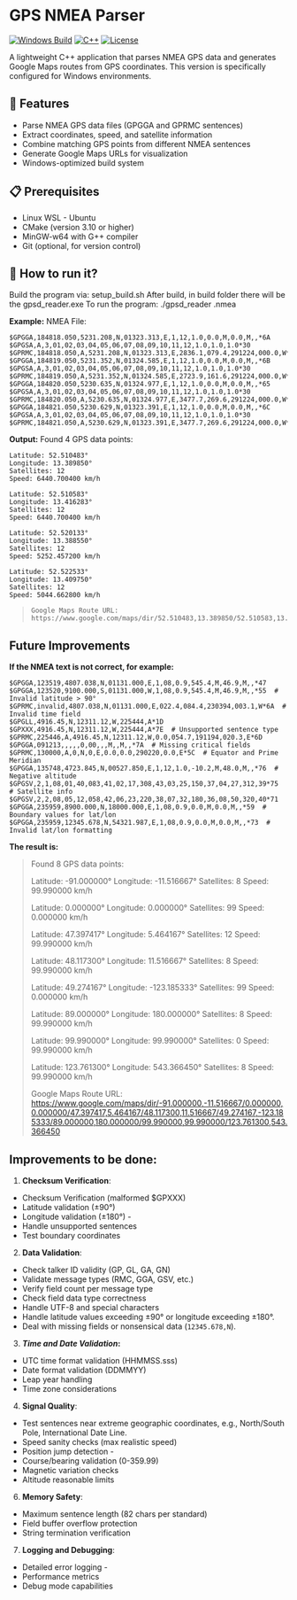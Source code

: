 # GPS NMEA Parser

[![Windows Build](https://img.shields.io/badge/build-passing-brightgreen)](https://github.com/yourusername/gps-parser)
[![C++](https://img.shields.io/badge/C%2B%2B-17-blue.svg?style=flat&logo=c%2B%2B)](https://github.com/yourusername/gps-parser)
[![License](https://img.shields.io/badge/license-MIT-blue.svg)](https://github.com/yourusername/gps-parser)

A lightweight C++ application that parses NMEA GPS data and generates Google Maps routes from GPS coordinates. This version is specifically configured for Windows environments.

## 🚀 Features

- Parse NMEA GPS data files (GPGGA and GPRMC sentences)
- Extract coordinates, speed, and satellite information
- Combine matching GPS points from different NMEA sentences
- Generate Google Maps URLs for visualization
- Windows-optimized build system

## 📋 Prerequisites

- Linux WSL - Ubuntu
- CMake (version 3.10 or higher)
- MinGW-w64 with G++ compiler
- Git (optional, for version control)

## 🔧 How to run it?
Build the program via: setup_build.sh
After build, in build folder there will be the gpsd_reader.exe
To run the program:
./gpsd_reader <file>.nmea

**Example:**
NMEA File:


    $GPGGA,184818.050,5231.208,N,01323.313,E,1,12,1.0,0.0,M,0.0,M,,*6A
    $GPGSA,A,3,01,02,03,04,05,06,07,08,09,10,11,12,1.0,1.0,1.0*30
    $GPRMC,184818.050,A,5231.208,N,01323.313,E,2836.1,079.4,291224,000.0,W*44
    $GPGGA,184819.050,5231.352,N,01324.585,E,1,12,1.0,0.0,M,0.0,M,,*6B
    $GPGSA,A,3,01,02,03,04,05,06,07,08,09,10,11,12,1.0,1.0,1.0*30
    $GPRMC,184819.050,A,5231.352,N,01324.585,E,2723.9,161.6,291224,000.0,W*4C
    $GPGGA,184820.050,5230.635,N,01324.977,E,1,12,1.0,0.0,M,0.0,M,,*65
    $GPGSA,A,3,01,02,03,04,05,06,07,08,09,10,11,12,1.0,1.0,1.0*30
    $GPRMC,184820.050,A,5230.635,N,01324.977,E,3477.7,269.6,291224,000.0,W*44
    $GPGGA,184821.050,5230.629,N,01323.391,E,1,12,1.0,0.0,M,0.0,M,,*6C
    $GPGSA,A,3,01,02,03,04,05,06,07,08,09,10,11,12,1.0,1.0,1.0*30
    $GPRMC,184821.050,A,5230.629,N,01323.391,E,3477.7,269.6,291224,000.0,W*4D


**Output:**
    Found 4 GPS data points:
    
    Latitude: 52.510483°
    Longitude: 13.389850°
    Satellites: 12
    Speed: 6440.700400 km/h
    
    Latitude: 52.510583°
    Longitude: 13.416283°
    Satellites: 12
    Speed: 6440.700400 km/h
    
    Latitude: 52.520133°
    Longitude: 13.388550°
    Satellites: 12
    Speed: 5252.457200 km/h
    
    Latitude: 52.522533°
    Longitude: 13.409750°
    Satellites: 12
    Speed: 5044.662800 km/h

>     Google Maps Route URL:
>     https://www.google.com/maps/dir/52.510483,13.389850/52.510583,13.416283/52.520133,13.388550/52.522533,13.409750




## Future Improvements

**If the NMEA text is not correct, for example:**

    $GPGGA,123519,4807.038,N,01131.000,E,1,08,0.9,545.4,M,46.9,M,,*47
    $GPGGA,123520,9100.000,S,01131.000,W,1,08,0.9,545.4,M,46.9,M,,*55  # Invalid latitude > 90°
    $GPRMC,invalid,4807.038,N,01131.000,E,022.4,084.4,230394,003.1,W*6A  # Invalid time field
    $GPGLL,4916.45,N,12311.12,W,225444,A*1D
    $GPXXX,4916.45,N,12311.12,W,225444,A*7E  # Unsupported sentence type
    $GPRMC,225446,A,4916.45,N,12311.12,W,0.0,054.7,191194,020.3,E*6D
    $GPGGA,091213,,,,,0,00,,,M,,M,,*7A  # Missing critical fields
    $GPRMC,130000,A,0,N,0,E,0.0,0.0,290220,0.0,E*5C  # Equator and Prime Meridian
    $GPGGA,135748,4723.845,N,00527.850,E,1,12,1.0,-10.2,M,48.0,M,,*76  # Negative altitude
    $GPGSV,2,1,08,01,40,083,41,02,17,308,43,03,25,150,37,04,27,312,39*75  # Satellite info
    $GPGSV,2,2,08,05,12,058,42,06,23,220,38,07,32,180,36,08,50,320,40*71
    $GPGGA,235959,8900.000,N,18000.000,E,1,08,0.9,0.0,M,0.0,M,,*59  # Boundary values for lat/lon
    $GPGGA,235959,12345.678,N,54321.987,E,1,08,0.9,0.0,M,0.0,M,,*73  # Invalid lat/lon formatting
 **The result is:**

> Found 8 GPS data points:
> 
> Latitude: -91.000000° Longitude: -11.516667° Satellites: 8 Speed:
> 99.990000 km/h
> 
> Latitude: 0.000000° Longitude: 0.000000° Satellites: 99 Speed:
> 0.000000 km/h
> 
> Latitude: 47.397417° Longitude: 5.464167° Satellites: 12 Speed:
> 99.990000 km/h
> 
> Latitude: 48.117300° Longitude: 11.516667° Satellites: 8 Speed:
> 99.990000 km/h
> 
> Latitude: 49.274167° Longitude: -123.185333° Satellites: 99 Speed:
> 0.000000 km/h
> 
> Latitude: 89.000000° Longitude: 180.000000° Satellites: 8 Speed:
> 99.990000 km/h
> 
> Latitude: 99.990000° Longitude: 99.990000° Satellites: 0 Speed:
> 99.990000 km/h
> 
> Latitude: 123.761300° Longitude: 543.366450° Satellites: 8 Speed:
> 99.990000 km/h
> 
> Google Maps Route URL:
> https://www.google.com/maps/dir/-91.000000,-11.516667/0.000000,0.000000/47.397417,5.464167/48.117300,11.516667/49.274167,-123.185333/89.000000,180.000000/99.990000,99.990000/123.761300,543.366450

## Improvements to be done:


1.  **Checksum Verification**:
    
- Checksum Verification  (malformed $GPXXX)  
- Latitude validation  (±90°) 
-   Longitude validation  (±180°)  -
-  Handle unsupported sentences 
-  Test boundary coordinates
2.  **Data Validation**:
- Check talker ID validity  (GP, GL, GA, GN)  
- Validate message types  (RMC, GGA, GSV, etc.)   
- Verify field count per message type 
- Check field data type correctness 
- Handle UTF-8 and special characters
- Handle latitude values exceeding ±90° or longitude exceeding ±180°.
- Deal with missing fields or nonsensical data (`12345.678,N`).
  
3.  ***Time and Date Validation*:**
- UTC time format validation (HHMMSS.sss)
- Date format validation (DDMMYY)
- Leap year handling
- Time zone considerations
4.  **Signal Quality**:
    
-  Test sentences near extreme geographic coordinates, e.g., North/South Pole, International Date Line.
- Speed sanity checks  (max realistic speed)  
- Position jump detection - 
- Course/bearing validation  (0-359.99)  
- Magnetic variation checks 
- Altitude reasonable limits

6.  **Memory Safety**:
- Maximum sentence length  (82 chars per standard)  
- Field buffer overflow protection 
- String termination verification 

7.  **Logging and Debugging**:
- Detailed error logging - 
- Performance metrics 
- Debug mode capabilities
